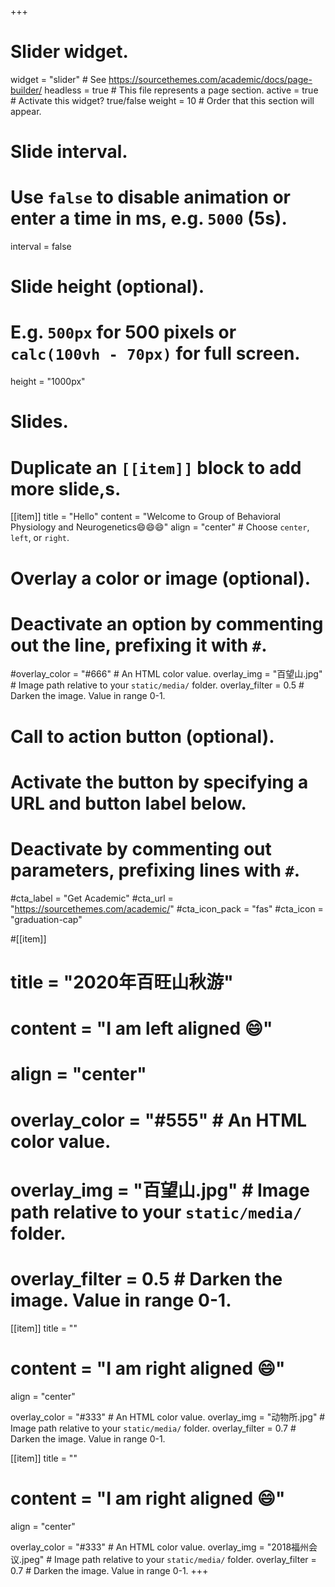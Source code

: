 +++
# Slider widget.
widget = "slider"  # See https://sourcethemes.com/academic/docs/page-builder/
headless = true  # This file represents a page section.
active = true  # Activate this widget? true/false
weight = 10  # Order that this section will appear.

# Slide interval.
# Use `false` to disable animation or enter a time in ms, e.g. `5000` (5s).
interval = false

# Slide height (optional).
# E.g. `500px` for 500 pixels or `calc(100vh - 70px)` for full screen.
height = "1000px"

# Slides.
# Duplicate an `[[item]]` block to add more slide,s.
[[item]]
  title = "Hello"
  content = "Welcome to Group of Behavioral Physiology and Neurogenetics:smile::smile::smile:"
  align = "center"  # Choose `center`, `left`, or `right`.

  # Overlay a color or image (optional).
  #   Deactivate an option by commenting out the line, prefixing it with `#`.
  #overlay_color = "#666"  # An HTML color value.
  overlay_img = "百望山.jpg"  # Image path relative to your `static/media/` folder.
  overlay_filter = 0.5  # Darken the image. Value in range 0-1.

  # Call to action button (optional).
  #   Activate the button by specifying a URL and button label below.
  #   Deactivate by commenting out parameters, prefixing lines with `#`.
  #cta_label = "Get Academic"
  #cta_url = "https://sourcethemes.com/academic/"
  #cta_icon_pack = "fas"
  #cta_icon = "graduation-cap"

#[[item]]
#  title = "2020年百旺山秋游"
# content = "I am left aligned :smile:"
#  align = "center"
#
# overlay_color = "#555"  # An HTML color value.
#  overlay_img = "百望山.jpg"  # Image path relative to your `static/media/` folder.
#  overlay_filter = 0.5  # Darken the image. Value in range 0-1.

[[item]]
  title = ""
 # content = "I am right aligned :smile:"
  align = "center"

  overlay_color = "#333"  # An HTML color value.
  overlay_img = "动物所.jpg"  # Image path relative to your `static/media/` folder.
  overlay_filter = 0.7  # Darken the image. Value in range 0-1.

[[item]]
  title = ""
 # content = "I am right aligned :smile:"
  align = "center"

  overlay_color = "#333"  # An HTML color value.
  overlay_img = "2018福州会议.jpeg"  # Image path relative to your `static/media/` folder.
  overlay_filter = 0.7  # Darken the image. Value in range 0-1.
+++
